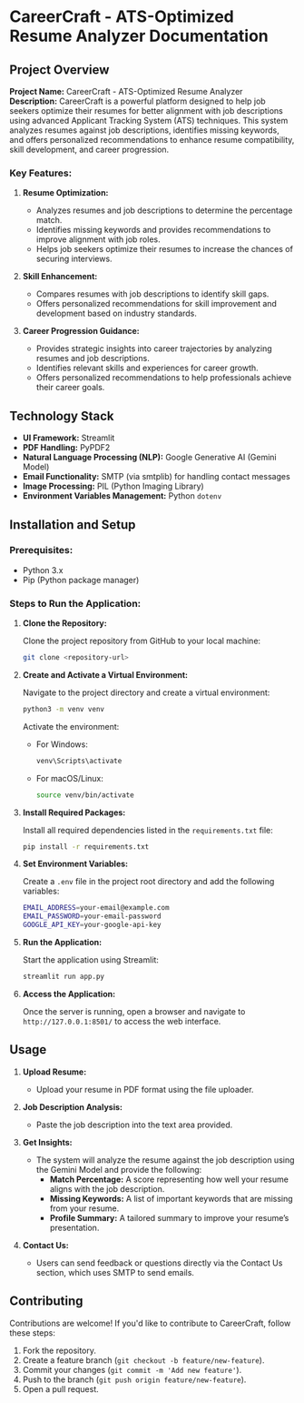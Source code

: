 
# CareerCraft - ATS-Optimized Resume Analyzer Documentation

## Project Overview

**Project Name:** CareerCraft - ATS-Optimized Resume Analyzer  
**Description:** CareerCraft is a powerful platform designed to help job seekers optimize their resumes for better alignment with job descriptions using advanced Applicant Tracking System (ATS) techniques. This system analyzes resumes against job descriptions, identifies missing keywords, and offers personalized recommendations to enhance resume compatibility, skill development, and career progression.

### Key Features:

1. **Resume Optimization:**
   - Analyzes resumes and job descriptions to determine the percentage match.
   - Identifies missing keywords and provides recommendations to improve alignment with job roles.
   - Helps job seekers optimize their resumes to increase the chances of securing interviews.

2. **Skill Enhancement:**
   - Compares resumes with job descriptions to identify skill gaps.
   - Offers personalized recommendations for skill improvement and development based on industry standards.
   
3. **Career Progression Guidance:**
   - Provides strategic insights into career trajectories by analyzing resumes and job descriptions.
   - Identifies relevant skills and experiences for career growth.
   - Offers personalized recommendations to help professionals achieve their career goals.

## Technology Stack

- **UI Framework:** Streamlit
- **PDF Handling:** PyPDF2
- **Natural Language Processing (NLP):** Google Generative AI (Gemini Model)
- **Email Functionality:** SMTP (via smtplib) for handling contact messages
- **Image Processing:** PIL (Python Imaging Library)
- **Environment Variables Management:** Python `dotenv`

## Installation and Setup

### Prerequisites:

- Python 3.x
- Pip (Python package manager)

### Steps to Run the Application:

1. **Clone the Repository:**

   Clone the project repository from GitHub to your local machine:
   ```bash
   git clone <repository-url>
   ```

2. **Create and Activate a Virtual Environment:**

   Navigate to the project directory and create a virtual environment:
   ```bash
   python3 -m venv venv
   ```

   Activate the environment:
   - For Windows:
     ```bash
     venv\Scripts\activate
     ```
   - For macOS/Linux:
     ```bash
     source venv/bin/activate
     ```

3. **Install Required Packages:**

   Install all required dependencies listed in the `requirements.txt` file:
   ```bash
   pip install -r requirements.txt
   ```

4. **Set Environment Variables:**

   Create a `.env` file in the project root directory and add the following variables:
   ```bash
   EMAIL_ADDRESS=your-email@example.com
   EMAIL_PASSWORD=your-email-password
   GOOGLE_API_KEY=your-google-api-key
   ```

5. **Run the Application:**

   Start the application using Streamlit:
   ```bash
   streamlit run app.py
   ```

6. **Access the Application:**

   Once the server is running, open a browser and navigate to `http://127.0.0.1:8501/` to access the web interface.

## Usage

1. **Upload Resume:**
   - Upload your resume in PDF format using the file uploader.

2. **Job Description Analysis:**
   - Paste the job description into the text area provided.

3. **Get Insights:**
   - The system will analyze the resume against the job description using the Gemini Model and provide the following:
     - **Match Percentage:** A score representing how well your resume aligns with the job description.
     - **Missing Keywords:** A list of important keywords that are missing from your resume.
     - **Profile Summary:** A tailored summary to improve your resume’s presentation.

4. **Contact Us:**
   - Users can send feedback or questions directly via the Contact Us section, which uses SMTP to send emails.

## Contributing

Contributions are welcome! If you'd like to contribute to CareerCraft, follow these steps:
1. Fork the repository.
2. Create a feature branch (`git checkout -b feature/new-feature`).
3. Commit your changes (`git commit -m 'Add new feature'`).
4. Push to the branch (`git push origin feature/new-feature`).
5. Open a pull request.

